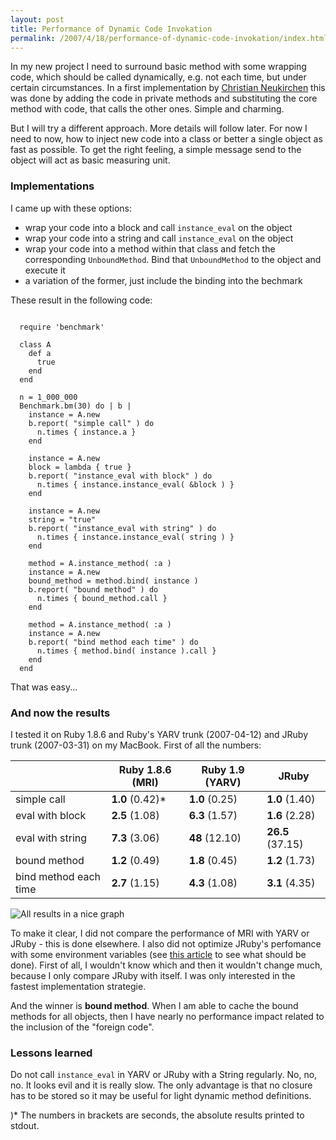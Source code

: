 ```yaml
---
layout: post
title: Performance of Dynamic Code Invokation
permalink: /2007/4/18/performance-of-dynamic-code-invokation/index.html
---
```

In my new project I need to surround basic method with some wrapping code, which should be called dynamically, e.g. not each time, but under certain circumstances. In a first implementation by [Christian Neukirchen](http://chneukirchen.org/talks/euruko-2005/) this was done by adding the code in private methods and substituting the core method with code, that calls the other ones. Simple and charming.

But I will try a different approach. More details will follow later. For now I need to now, how to inject new code into a class or better a single object as fast as possible. To get the right feeling, a simple message send to the object will act as basic measuring unit.

### Implementations

I came up with these options:

- wrap your code into a block and call `instance_eval` on the object
- wrap your code into a string and call `instance_eval` on the object
- wrap your code into a method within that class and fetch the corresponding `UnboundMethod`.
  Bind that `UnboundMethod` to the object and execute it
- a variation of the former, just include the binding into the bechmark

These result in the following code:

<pre><code>
  require 'benchmark'
  
  class A
    def a
      true
    end
  end
  
  n = 1_000_000
  Benchmark.bm(30) do | b |
    instance = A.new
    b.report( "simple call" ) do
      n.times { instance.a }
    end
  
    instance = A.new
    block = lambda { true }
    b.report( "instance_eval with block" ) do
      n.times { instance.instance_eval( &amp;block ) }
    end
  
    instance = A.new
    string = "true"
    b.report( "instance_eval with string" ) do
      n.times { instance.instance_eval( string ) }
    end
  
    method = A.instance_method( :a )
    instance = A.new
    bound_method = method.bind( instance )
    b.report( "bound method" ) do 
      n.times { bound_method.call }
    end                        
  
    method = A.instance_method( :a )
    instance = A.new
    b.report( "bind method each time" ) do
      n.times { method.bind( instance ).call }
    end
  end
</code></pre>

That was easy...

### And now the results

I tested it on Ruby 1.8.6 and Ruby's YARV trunk (2007-04-12) and JRuby trunk (2007-03-31) on my MacBook. First of all the numbers:

<table>
<thead>
  <tr>
    <th></th>
    <th>Ruby 1.8.6 (MRI)</th>
    <th>Ruby 1.9 (YARV)</th>
    <th>JRuby</th>
  </tr>
</thead>
<tbody>
  <tr>
    <td>simple call</td>
    <td><strong>1.0</strong> (0.42)*</td>
    <td><strong>1.0</strong> (0.25)</td>
    <td><strong>1.0</strong> (1.40)</td>
  </tr>
  <tr>
    <td>eval with block</td>
    <td><strong>2.5</strong> (1.08)</td>
    <td><strong>6.3</strong> (1.57)</td>
    <td><strong>1.6</strong> (2.28)</td>
  </tr>
  <tr>
    <td>eval with string</td>
    <td><strong>7.3</strong> (3.06)</td>
    <td><strong>48</strong> (12.10)</td>
    <td><strong>26.5</strong> (37.15)</td>
  </tr>
  <tr>
    <td>bound method</td>
    <td><strong>1.2</strong> (0.49)</td>
    <td><strong>1.8</strong> (0.45)</td>
    <td><strong>1.2</strong> (1.73)</td>
  </tr>
  <tr>
    <td>bind method each time</td>
    <td><strong>2.7</strong> (1.15)</td>
    <td><strong>4.3</strong> (1.08)</td>
    <td><strong>3.1</strong> (4.35)</td>
  </tr>
</tbody>
</table>

![All results in a nice graph](http://www.nach-vorne.de/assets/2007/4/18/instance_eval_graph.png)

To make it clear, I did not compare the performance of MRI with YARV or JRuby - this is done elsewhere. I also did not optimize JRuby's perfomance with some environment variables (see [this article](http://headius.blogspot.com/2007/04/paving-road-to-jruby-10-performance.html) to see what should be done). First of all, I wouldn't know which and then it wouldn't change much, because I only compare JRuby with itself. I was only interested in the fastest implementation strategie. 

And the winner is **bound method**. When I am able to cache the bound methods for all objects, then I have nearly no performance impact related to the inclusion of the "foreign code".

### Lessons learned

Do not call `instance_eval` in YARV or JRuby with a String regularly. No, no, no. It looks evil and it is really slow. The only advantage is that no closure has to be stored so it may be useful for light dynamic method definitions.


)* The numbers in brackets are seconds, the absolute results printed to stdout.
